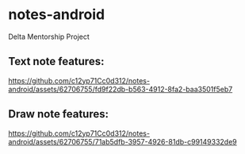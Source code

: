 # notes-android
Delta Mentorship Project

## Text note features:
https://github.com/c12yp71Cc0d312/notes-android/assets/62706755/fd9f22db-b563-4912-8fa2-baa3501f5eb7

## Draw note features:
https://github.com/c12yp71Cc0d312/notes-android/assets/62706755/71ab5dfb-3957-4926-81db-c99149332de9
